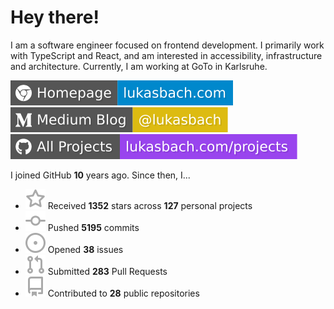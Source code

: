 # Hey there!

I am a software engineer focused on frontend development. I primarily work with TypeScript and React, and am interested in accessibility, infrastructure and architecture. Currently, I am working at GoTo in Karlsruhe.

[![Homepage](./icons/homepage.svg)](https://lukasbach.com)
[![Medium Blog](./icons/medium.svg)](https://medium.com/@lukasbach)
[![My Projects](./icons/projects.svg)](https://lukasbach.com/projects)

I joined GitHub **10** years ago. Since then, I...

- ![](./icons/star.svg) Received **1352** stars across **127** personal projects
- ![](./icons/commit.svg) Pushed **5195** commits
- ![](./icons/issues.svg) Opened **38** issues
- ![](./icons/pr.svg) Submitted **283** Pull Requests
- ![](./icons/repo.svg) Contributed to **28** public repositories
